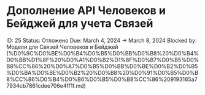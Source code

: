 # Дополнение API Человеков и Бейджей для учета Связей

ID: 25
Status: Отложено
Due: March 4, 2024 → March 8, 2024
Blocked by: Модели для Связей Человеков и Бейджей (%D0%9C%D0%BE%D0%B4%D0%B5%D0%BB%D0%B8%20%D0%B4%D0%BB%D1%8F%20%D0%A1%D0%B2%D1%8F%D0%B7%D0%B5%D0%B8%CC%86%20%D0%A7%D0%B5%D0%BB%D0%BE%D0%B2%D0%B5%D0%BA%D0%BE%D0%B2%20%D0%B8%20%D0%91%D0%B5%D0%B8%CC%86%D0%B4%D0%B6%D0%B5%D0%B8%CC%86%209193165a77934cb7861cdee706e4ff1f.md)